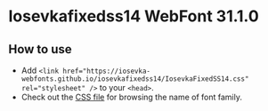 # Iosevkafixedss14 WebFont 31.1.0

## How to use

- Add `<link href="https://iosevka-webfonts.github.io/iosevkafixedss14/IosevkaFixedSS14.css" rel="stylesheet" />` to your `<head>`.
- Check out the [CSS file](./IosevkaFixedSS14.css) for browsing the name of font family.
